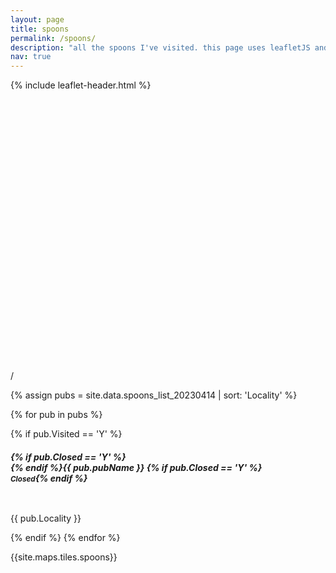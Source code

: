 ```yaml
---
layout: page
title: spoons
permalink: /spoons/
description: "all the spoons I've visited. this page uses leafletJS and plugins thereof (locatecontrol, markercluster); and has been created to assist in my learning of leafletJS."
nav: true
---
```


{% include leaflet-header.html %}

<div id="map" class="mb-3" style="height: 30em; border-radius: 5px;"></div>

<div class="progress mb-1">
  <div class="progress-bar" id="pubProgressbar" role="progressbar" aria-valuenow="0" aria-valuemin="0" aria-valuemax="100"></div>
</div>
  <p class="text-center mb-3"><span id="progressLeft"></span> / <span id="progressRight"></span></p>

{% assign pubs = site.data.spoons_list_20230414 | sort: 'Locality' %}
<div class="card-columns">
{% for pub in pubs %}

{% if pub.Visited == 'Y' %}
        <a href="{{ pub.SourceURL }}" class="dumb-a">
        <div class="card shadow-none border-black mb-3 text-center card-block d-flex dumb-a {% if pub.Closed == 'Y' %}bg-danger{% endif %}">
            <div class="card-body align-items-center d-flex justify-content-center" style="height: 6em;">
                <h5 class="card-title">{% if pub.Closed == 'Y' %}<br>{% endif %}{{ pub.pubName }} {% if pub.Closed == 'Y' %}<br><small>Closed</small>{% endif %}</h5>
            </div>
            <div class="card-footer">
                <p class="card-text">{{ pub.Locality }}</p>
            </div>
        </div>
        </a>
{% endif %}
{% endfor %}
</div>

<style>

.leaflet-marker-icon {
    border-radius: 5px;
}

.dumb-a {
    text-decoration:none;
    transition: all 0.1s linear;
    z-index: 100;
}
.dumb-a:hover {
    text-decoration:none;
    transform: scale(1.05);
    filter: brightness(1.05);
    z-index: 100;
}

</style>

<span id="tile" class="invisible">{{site.maps.tiles.spoons}}</span>

<script>
    var tileURL = document.getElementById("tile").innerHTML;


    var spoonsIcon = L.icon({
        iconUrl: '/assets/img/spoons-icon.png',
        iconSize: [24, 24],
    });

    var closedSpoonsIcon = L.icon({
        iconUrl: '/assets/img/closed-spoons-icon.png',
        iconSize: [24, 24],
    });


    var pubPoints = {{ site.data.spoons_list_20230414 | jsonify }};
    // console.log(pubPoints);
    var map = L.map('map').setView([53.19059056109805, -1.864886360220277], 8);

    var tl = L.tileLayer(tileURL, {
        maxZoom: 19,
        attribution: '&copy; <a href="http://www.openstreetmap.org/copyright">OpenStreetMap</a>'
    }).addTo(map);

    function handleLocationError() {
        console.log("Location refused");
    }

    var lc = L.control.locate({keepCurrentZoomLevel:true,onLocationError: handleLocationError,}).addTo(map);

    lc.start();

    var markers = L.markerClusterGroup();

    var count = 0;


    for (i in pubPoints) {
        let pub = pubPoints[i];
        if (pub.Visited == "Y") {
            var marker = L.marker([pub.Latitude,pub.Longitude,], {icon: (pub.Closed == "Y") ? closedSpoonsIcon : spoonsIcon})
            marker.bindPopup("<center><a href=" + pub.SourceURL + "><b>" + pub.pubName + "</b></a><br>" + pub.Locality + "</center>");
            markers.addLayer(marker);
            count += 1;
        }
    }

    map.addLayer(markers);
    
    document.getElementById("progressLeft").innerHTML = count;
    document.getElementById("progressRight").innerHTML = pubPoints.length;


    document.getElementById("pubProgressbar").ariaValueMax = pubPoints.length;
    document.getElementById("pubProgressbar").ariaValueNow = count;

    document.getElementById("pubProgressbar").style.width = (count / pubPoints.length * 100) + "%";

</script>